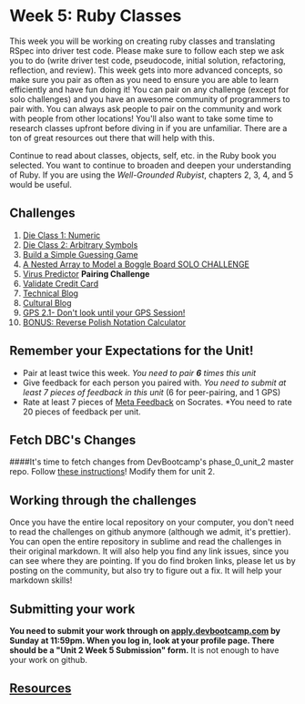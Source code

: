 # Week 5: Ruby Classes

<!-- Please do not start on week 5 yet, we will be reviewing the challenges and making changes. It will be published at least by the Sunday before week 5 starts. -->

This week you will be working on creating ruby classes and translating RSpec into driver test code. Please make sure to follow each step we ask you to do (write driver test code, pseudocode, initial solution, refactoring, reflection, and review). This week gets into more advanced concepts, so make sure you pair as often as you need to ensure you are able to learn efficiently and have fun doing it! You can pair on any challenge (except for solo challenges) and you have an awesome community of programmers to pair with. You can always ask people to pair on the community and work with people from other locations! You'll also want to take some time to research classes upfront before diving in if you are unfamiliar. There are a ton of great resources out there that will help with this.

Continue to read about classes, objects, self, etc. in the Ruby book you selected. You want to continue to broaden and deepen your understanding of Ruby. If you are using the *Well-Grounded Rubyist*, chapters 2, 3, 4, and 5 would be useful. 


## Challenges
1. [Die Class 1: Numeric](1-die)
2. [Die Class 2: Arbitrary Symbols](2-die)
3. [Build a Simple Guessing Game](3-guessing-game)
4. [A Nested Array to Model a Boggle Board SOLO CHALLENGE](4-boggle-board-solo-challenge)
5. [Virus Predictor](5-virus-predictor) **Pairing Challenge**
6. [Validate Credit Card](6-validate-credit-card)
7. [Technical Blog](7-technical-blog.md)
8. [Cultural Blog](8-cultural-blog.md)
9. [GPS 2.1- Don't look until your GPS Session!](9-gps2.1)
10. [BONUS: Reverse Polish Notation Calculator](10-BONUS-rpn)

## Remember your Expectations for the Unit!
- Pair at least twice this week.  *You need to pair **6** times this unit*
- Give feedback for each person you paired with. *You need to submit at least 7 pieces of feedback in this unit* (6 for peer-pairing, and 1 GPS)
- Rate at least 7 pieces of [Meta Feedback](https://socrates.devbootcamp.com/feedback) on Socrates. *You need to rate 20 pieces of feedback per unit.

## Fetch DBC's Changes
####It's time to fetch changes from DevBootcamp's phase_0_unit_2 master repo.
Follow [these instructions](https://github.com/Devbootcamp/phase-0-handbook/blob/master/fetching-changes.md)!
Modify them for unit 2.

## Working through the challenges
Once you have the entire local repository on your computer, you don't need to read the challenges on github anymore (although we admit, it's prettier). You can open the entire repository in sublime and read the challenges in their original markdown. It will also help you find any link issues, since you can see where they are pointing. If you do find broken links, please let us by posting on the community, but also try to figure out a fix. It will help your markdown skills!


## Submitting your work

**You need to submit your work through on [apply.devbootcamp.com](http://apply.devbootcamp.com) by Sunday at 11:59pm. When you log in, look at your profile page. There should be a "Unit 2 Week 5 Submission" form.** It is not enough to have your work on github.

## [Resources](https://github.com/Devbootcamp/phase-0-handbook/blob/master/resources.md)
 
